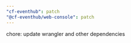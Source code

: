 ```yaml
---
"cf-eventhub": patch
"@cf-eventhub/web-console": patch
---
```


chore: update wrangler and other dependencies

